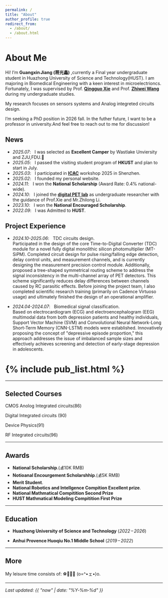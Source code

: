 ```yaml
---
permalink: /
title: "About"
author_profile: true
redirect_from:
  - /about/
  - /about.html
---
```


# About Me

Hi! I’m **Guangxin Jiang (蒋光鑫)** ,currently a Final year undergraduate student in Huazhong University of Science and Technology(HUST). I am majoring in Biomedical Engineering with a keen interest in microelectrioncs.
Fortunately, I was supervised by Prof. [**Qingguo Xie**](https://sme.ustc.edu.cn/2023/0822/c30996a610384/) and Prof. [**Zhiwei Wang**](http://faculty.hust.edu.cn/WANGZHIWEI/zh_CN/index.htm) during my undergraduate studies.

My research focuses on sensors systems and Analog integreted circuits design.

I’m seeking a PhD position in 2026 fall. In the futher future, I want to be a professor in university.And feel free to reach out to me for discussion!


## News
- *2025.07*: &nbsp; I was selected as **Excellent Camper** by Wastlake Unviersity and ZJU,FDU.🤗 
- *2025.05*: &nbsp; I passed the visiting student program of **HKUST** and plan to start in July.
- *2025.03*: &nbsp; I participated in [**ICAC**](https://icacworkshop.cn/) workshop 2025 in Shenzhen.
- *2025.02*: &nbsp; I founded my personal website.
- *2024.11*: &nbsp; I won the **National Scholarship**  (Award Rate: 0.4% national-wide).
- *2024.10*: &nbsp; I joined the [**digital PET lab**](https://petlab.hust.edu.cn/) as undergraduate researcher with the guidance of Prof.Xie and Mr.Zhilong Li.
- *2023.10*: &nbsp; I won the **National Encouraged Scholarship**.
- *2022.09*: &nbsp; I was Admitted to **HUST**.


## Project Experience
- *2024.10-2025.06*: &nbsp; TDC circuits design.  
Participated in the design of the core Time-to-Digital Converter (TDC) module for a novel fully digital monolithic silicon photomultiplier (MT-SiPM). Completed circuit design for pulse rising/falling edge detection, delay control units, and measurement channels, and is currently designing the measurement precision control module. Additionally, proposed a tree-shaped symmetrical routing scheme to address the signal inconsistency in the multi-channel array of PET detectors. This scheme significantly reduces delay differences between channels caused by RC parasitic effects.
Before joining the project team, I also completed scientific research training (primarily on Cadence Virtuoso usage) and ultimately finished the design of an operational amplifier.

- *2024.04-2024.07*: &nbsp; Biomedical signal classification.  
Based on electrocardiogram (ECG) and electroencephalogram (EEG) multimodal data from both depression patients and healthy individuals, Support Vector Machine (SVM) and Convolutional Neural Network-Long Short-Term Memory (CNN-LSTM) models were established. Innovatively proposing the concept of "depressive episode proportion," this approach addresses the issue of imbalanced sample sizes and effectively achieves screening and detection of early-stage depression in adolescents.

# {% include pub_list.html %}


---

## Selected Courses
CMOS Anolog Integrated circuits(86)  

Digital Integrated circuits (90)  

Device Physics(91)  

RF Integrated circuits(96)  

---

## Awards

- **National Scholarship**.(💰10K RMB)
- **Notioanal Encourgement Scholarshhip**.(💰5K RMB)
- **Merit Student**.
- **National Robotics and Intellgence Compition Excellent prize**.
- **National Mathmatical Compitition Second Prize**
- **HUST Mathmatical Modeling Compitition First Prize**

---

## Education

- **Huazhong University of Science and Technology** (*2022 – 2026*)

- **Anhui Provence Huoqiu No.1 Middle School** (*2019 – 2022*)

---

## More

<p>
My leisure time consists of: ⚽🏸🏃💤‍ (o=^•ェ•)o.
</p>

---


*Last updated: {{ "now" | date: "%Y‑%m‑%d" }}*

